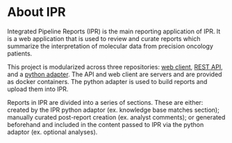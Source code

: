 # About IPR

Integrated Pipeline Reports (IPR) is the main reporting application of IPR. It is a web application
that is used to review and curate reports which summarize the interpretation of molecular data from
precision oncology patients.

This project is modularized across three repositories: [web client](https://github.com/bcgsc/pori_ipr_client),
[REST API](https://github.com/bcgsc/pori_ipr_api), and a [python adapter](https://github.com/bcgsc/pori_ipr_python).
The API and web client are servers and are provided as docker containers. The python adapter is
used to build reports and upload them into IPR.

Reports in IPR are divided into a series of sections. These are either: created by the IPR python adaptor (ex. knowledge base matches section); manually curated post-report creation (ex. analyst comments); or generated beforehand and included in the content passed to IPR via the python adaptor (ex. optional analyses).
